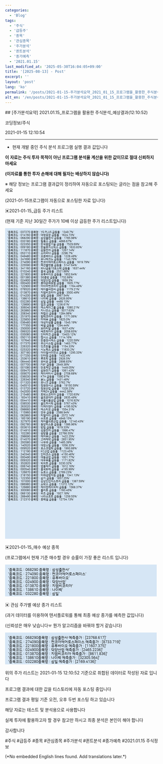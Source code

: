 ```yaml
---
categories:
  - 'Blog'
tags:
  - '주식'
  - '급등주'
  - '종목'
  - '관심종목'
  - '주가분석'
  - '퀸트분석'
  - '종가예측'
  - '2021.01.15'
last_modified_at: '2025-05-30T16:04:05+09:00'
title: '[2025-08-13] - Post'
excerpt: ''
layout: 'post'
lang: 'ko'
permalink: '/posts/2021-01-15-주가분석요약_2021_01_15_프로그램을_활용한_주식분석_예상결과_12_10_52/'
alt_en: '/en/posts/2021-01-15-주가분석요약_2021_01_15_프로그램을_활용한_주식분석_예상결과_12_10_52/'
---
```


<div class="lang-panel lang-ko" lang="ko">
## [주가분석요약] 2021.01.15_프로그램을 활용한 주식분석_예상결과(12:10:52)

코딩정보/주식

2021-01-15 12:10:54

* * *

* 현재 개발 중인 주식 분석 프로그램 실행 결과 값입니다

**이 자료는 주식 투자 목적이 아닌 프로그램 분석율 계산을 위한 값이므로 절대 신뢰하지 마세요**

**(이자료를 통한 투자 손해에 대해 필자는 배상하지 않습니다)**

※ 해당 정보는 프로그램 결과값이 정리하여 자동으로 포스팅되는 글라는 점을 참고해 주세요

(2021-01-15프로그램이 자동으로 포스팅한 자료 입니다)

▣2021-01-15_급등 주가 리스트

(현재 기준 지난 30일간 주가가 10배 이상 급등한 주가 리스트입니다)

![](/assets/images/주가분석요약_2021_01_15_프로그램을_활용한_주식분석_예상결과_12_10_52/skyloket_list.png)

▣2021-01-15_매수 예상 종목

(프로그램에서 현재 기준 매수할 경우 승률이 가장 좋은 리스트 입니다)

![](/assets/images/주가분석요약_2021_01_15_프로그램을_활용한_주식분석_예상결과_12_10_52/buy_list.png)

▣ 관심 주가별 예상 종가 리스트

(과거 데이터를 이용하여 텐서플로워를 통해 최종 예상 종가를 예측한 값입니다)

(신뢰성은 매우 낮습니다ㅠ 뭔가 알고리즘을 바꿔야 할거 같습니다)

![](/assets/images/주가분석요약_2021_01_15_프로그램을_활용한_주식분석_예상결과_12_10_52/stockclose_list.png)

위의 주가 리스트는 2021-01-15 12:10:52 기준으로 취합된 데이터로 작성된 자료 입니다

프로그램 결과에 대한 값을 티스토리에 자동 포스팅 중입니다

프로그램 결과 평일 기준 오전, 오후 두번 포스팅 하고 있습니다

해당 자료는 테스트 및 분석용으로 사용합니다

실제 투자에 활용하고자 할 경우 참고만 하시고 최종 분석은 본인이 해야 합니다

감사합니다

  

#주식 #급등주 #종목 #관심종목 #주가분석 #퀸트분석 #종가예측 #2021.01.15 주식정보


</div>
<div class="lang-panel lang-en" lang="en">
(*No embedded English lines found. Add translations later.*)

</div>
